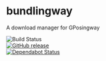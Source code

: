 # bundlingway
A download manager for GPosingway

![Build Status](https://github.com/gposingway/bundlingway/actions/workflows/release.yml/badge.svg)  
[![GitHub release](https://img.shields.io/github/release/gposingway/bundlingway.svg)](https://github.com/gposingway/bundlingway/releases)  
[![Dependabot Status](https://api.dependabot.com/badges/status?host=github&repo=gposingway/bundlingway)](https://dependabot.com)
